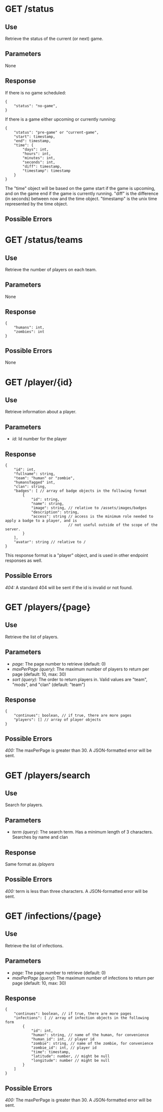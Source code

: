 # GET /status

## Use

Retrieve the status of the current (or next) game.

## Parameters

None

## Response

If there is no game scheduled:

    {
        "status": "no-game",
    }

If there is a game either upcoming or currently running:

    {
        "status": "pre-game" or "current-game",
        "start": timestamp,
        "end": timestamp,
        "time": {
            "days": int,
            "hours": int,
            "minutes": int,
            "seconds": int,
            "diff": timestamp,
            "timestamp": timestamp
        }
    }

The "time" object will be based on the game start if the game is upcoming, and on the game end if the game is currently
running. "diff" is the difference (in seconds) between now and the time object. "timestamp" is the unix time represented by the time object.

## Possible Errors

# GET /status/teams

## Use

Retrieve the number of players on each team.

## Parameters

None

## Response

    {
        "humans": int,
        "zombies": int
    }

## Possible Errors

None

# GET /player/{id}

## Use

Retrieve information about a player.

## Parameters

* _id:_ Id number for the player

## Response

    {
        "id": int,
        "fullname": string,
        "team": "human" or "zombie",
        "humansTagged" int,
        "clan": string,
        "badges": [ // array of badge objects in the following format
            {
                "id": string,
                "name": string,
                "image": string, // relative to /assets/images/badges
                "description": string,
                "access": string // access is the minimum role needed to apply a badge to a player, and is
                                 // not useful outside of the scope of the server.
            }
        ],
        "avatar": string // relative to /
    }

This response format is a "player" object, and is used in other endpoint responses as well.

## Possible Errors

_404:_ A standard 404 will be sent if the id is invalid or not found.

# GET /players/{page}

## Use

Retrieve the list of players.

## Parameters

* _page:_ The page number to retrieve (default: 0)
* _maxPerPage (query)_: The maximum number of players to return per page (default: 10, max: 30)
* _sort (query):_ The order to return players in. Valid values are "team", "mods", and "clan" (default: "team")

## Response

    {
        "continues": boolean, // if true, there are more pages
        "players": [] // array of player objects
    }

## Possible Errors

_400:_ The maxPerPage is greater than 30. A JSON-formatted error will be sent.

# GET /players/search

## Use

Search for players.

## Parameters

* _term (query)_: The search term. Has a minimum length of 3 characters. Searches by name and clan

## Response

Same format as _/players_

## Possible Errors

_400:_ term is less than three characters. A JSON-formatted error will be sent.

# GET /infections/{page}

## Use

Retrieve the list of infections.

## Parameters

* _page:_ The page number to retrieve (default: 0)
* _maxPerPage (query)_: The maximum number of infections to return per page (default: 10, max: 30)

## Response

    {
        "continues": boolean, // if true, there are more pages
        "infections": [ // array of infection objects in the following form
            {
                "id": int,
                "human": string, // name of the human, for convenience
                "human_id": int, // player id
                "zombie": string, // name of the zombie, for convenience
                "zombie_id": int, // player id
                "time": timestamp,
                "latitude": number, // might be null
                "longitude": number // might be null
            }
        ]
    }

## Possible Errors

_400:_ The maxPerPage is greater than 30. A JSON-formatted error will be sent.
